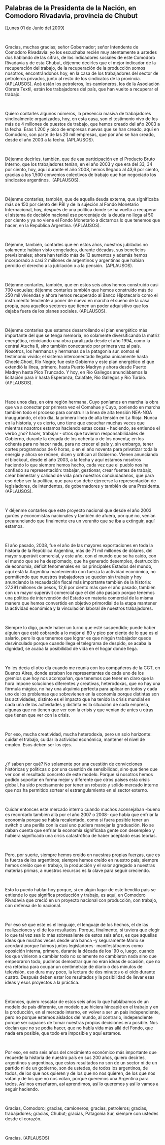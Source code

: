 Palabras de la Presidenta de la Nación, en Comodoro Rivadavia, provincia de Chubut
----------------------------------------------------------------------------------

[Lunes 01 de Junio del 2009]

 

Gracias, muchas gracias; señor Gobernador; señor Intendente de Comodoro
Rivadavia: yo los escuchaba recién muy atentamente a ustedes dos
hablando de las cifras, de los indicadores sociales de este Comodoro
Rivadavia y de esta Chubut, déjenme decirles que el mejor indicador de
la recuperación del trabajo, de la recuperación de la producción somos
nosotros, encontrándonos hoy, en la casa de los trabajadores del sector
de petroleros privados, junto al resto de los sindicatos de la
provincia. (APLAUSOS). Acá están los petroleros, los camioneros, los de
la Asociación Obrera Textil, están los trabajadores del país, que han
vuelto a recuperar el trabajo.

 

Quiero contarles algunos números, la presencia masiva de trabajadores
sindicalmente organizados, hoy, en esta casa, son el testimonio vivo de
los más de 4 millones de puestos de trabajo, que hemos creado del año
2003 a la fecha. Esas 1.200 y pico de empresas nuevas que se han creado,
aquí en Comodoro, son parte de las 20 mil empresas, que por año se han
creado, desde el año 2003 a la fecha. (APLAUSOS).

 

Déjenme decirles, también, que de esa participación en el Producto Bruto
Interno, que los trabajadores tenían, en el año 2003 y que era del 33,
34 por ciento, hoy, aquí durante el año 2008, hemos llegado al 43,6 por
ciento, gracias a los 1,500 convenios colectivos de trabajo que han
negociado los sindicatos argentinos.  (APLAUSOS).

 

Déjenme contarles, también, que de aquella deuda externa, que
significaba más de 150 por ciento del PBI y de la sujeción al Fondo
Monetario Internacional, hoy, después de una política donde se ha vuelto
a recuperar el sistema de decisión nacional ese porcentaje de la deuda
no llega al 50 por ciento y ya no viene el Fondo Monetario a dictarnos
lo que tenemos que hacer, en la República Argentina. (APLAUSOS).   

 

Déjenme, también, contarles que en estos años, nuestros jubilados no
solamente habían visto congelados, durante décadas, sus beneficios
previsionales; ahora han tenido más de 13 aumentos y además hemos
incorporado a casi 2 millones de argentinos y argentinas que habían
perdido el derecho a la jubilación o a la pensión.  (APLAUSOS).  

 

Déjenme contarles, también, que en estos seis años hemos construido casi
700 escuelas; déjenme contarles también que hemos construido más de 250
mil viviendas y ahora hemos recuperado al Banco Hipotecario como el
instrumento tendiente a poner de nuevo en marcha el sueño de la casa
propia, para aquellos sectores que tienen un poder adquisitivo que los
dejaba fuera de los planes sociales. (APLAUSOS).

 

Déjenme contarles que estamos desarrollando el plan energético más
importante del que se tenga memoria, no solamente diversificando la
matriz energética, reiniciando una obra paralizada desde el año 1994,
como la central Atucha II, sino también conectando por primera vez al
país. Nosotros, los hermanos y hermanas de la patagonia sur, somos el
testimonio vivido; el sistema interconectado llegaba únicamente hasta
Choele.Choel, Río Negro; fue este Gobierno y este plan energético el que
extendió la línea, primero, hasta Puerto Madryn y ahora desde Puerto
Madryn hasta Pico Truncado. Y hoy, en Río Gallegos anunciábamos la
licitación para ir hasta Esperanza, Calafate, Río Gallegos y Río
Turbio.  (APLAUSOS).

 

Hace unos días, en otra región hermana, Cuyo poníamos en marcha la obra
que va a conectar por primera vez el Comahue y Cuyo, poniendo en marcha
también todo el proceso para construir la línea de alta tensión NEA-NOA
inaugurando, el otro día, la primera línea de alta tensión en La Rioja.
Nunca en la historia, y es cierto, uno tiene que escuchar muchas veces
que mientras nosotros estamos haciendo estas cosas - haciendo, se
entiende el verbo ¿no? hacer, trabajar - otros que tuvieron
responsabilidades de Gobierno, durante la década de los ochenta o de los
noventa; en los ochenta para no hacer nada, para no crecer el país y,
sin embargo, tener cortes programados de 6 horas, o en el año noventa
para privatizar toda la energía y ahora se reúnen, dicen y critican al
Gobierno. Vienen anunciando el blockout, desde el año 2003, a la fecha y
aquí estamos nosotros haciendo lo que siempre hemos hecho, cada vez que
el pueblo nos ha confiado su representación: trabajar, gestionar, crear
fuentes de trabajo, crear bienestar y calidad de vida para nuestros
conciudadanos, que para eso debe ser la política, que para eso debe
ejercerse la representación de legisladores, de intendentes, de
gobernadores y también de una Presidenta. (APLAUSOS).  

 

Y déjenme contarles que este proyecto nacional que desde el año 2003
gurúes y economistas nacionales y también de afuera, por qué no, venían
preanunciando que finalmente era un veranito que se iba a extinguir,
aquí estamos.

 

El año pasado, 2008, fue el año de las mayores exportaciones en toda la
historia de la República Argentina, más de 71 mil millones de dólares,
del mayor superávit comercial, y este año, con el mundo que se ha caído,
con el mundo que se ha desplomado, que ha generado desempleo,
destrucción de economía, déficit fenomenales en los principales Estados
del mundo, aquí está la Argentina manteniendo con fuerza la actividad
económica, no permitiendo que nuestros trabajadores se queden sin
trabajo y hoy anunciando la recaudación fiscal más importante también de
la historia: 27.291 millones de pesos, 12,6 por ciento más que el año
pasado, también con un mayor superávit comercial que el del año pasado
porque tenemos una política de intervención del Estado en materia
comercial de la misma manera que hemos convertido en objetivo primordial
de la etapa mantener la actividad económica y la vinculación laboral de
nuestros trabajadores.

 

Siempre lo digo, puede haber un turno que esté suspendido; puede haber
alguien que esté cobrando a lo mejor el 80 y pico por ciento de lo que
es el salario, pero lo que tenemos que lograr es que ningún trabajador
quede desvinculado porque cuando llega el telegrama de despido, se acaba
la dignidad, se acaba la posibilidad de vida en el hogar donde llega.

 

Yo les decía el otro día cuando me reunía con los compañeros de la CGT,
en Buenos Aires, donde estaban los representantes de cada uno de los
gremios que hoy nos acompañan, que tenemos que tener en claro que la
hora impone soluciones diferentes y creativas, heterodoxas, que no hay
una fórmula mágica, no hay una alquimia perfecta para aplicar en todos y
cada uno de los problemas que sobrevienen en la economía porque
distintas son las actividades, distinto es el impacto que ha tenido la
crisis mundial en cada una de las actividades y distinta es la situación
de cada empresa, algunas que no tienen que ver con la crisis y que
venían de antes u otras que tienen que ver con la crisis.

 

Por eso, mucha creatividad, mucha heterodoxia, pero un solo horizonte:
cuidar el trabajo, cuidar la actividad económica, mantener el nivel de
empleo. Esos deben ser los ejes.

 

¿Y saben por qué? No solamente por una cuestión de convicciones
históricas y políticas o por una cuestión de sensibilidad, sino que
tiene que ver con el resultado concreto de este modelo. Porque si
nosotros hemos podido soportar en forma mejor y diferente que otros
países esta crisis global, ha sido precisamente por tener un robusto y
sólido mercado interno que nos ha permitido sortear el estrangulamiento
en el sector externo.

 

Cuidar entonces este mercado interno cuando muchos aconsejaban -bueno es
recordarlo también allá por el año 2007 o 2008- que había que enfriar la
economía porque se había recalentado, como si fuera posible tener un
switch o una perilla con la cual uno pudiera manejar la graduación. No
se daban cuenta que enfriar la economía significaba gente con desempleo
y hubiera significado una crisis catastrófica de haber aceptado esas
teorías.

 

Pero, por suerte, siempre hemos creído en nuestras propias fuerzas, que
es la fuerza de los argentinos; siempre hemos creído en nuestro país;
siempre hemos creído que el trabajo, la producción y el valor agregado a
nuestras materias primas, a nuestros recursos es la clave para seguir
creciendo.

 

Esto lo puedo hablar hoy porque, si en algún lugar de este bendito país
se entiende lo que significa producción y trabajo, es aquí, en Comodoro
Rivadavia que creció en un proyecto nacional con producción, con
trabajo, con defensa de lo nacional.

 

Por eso sé que este es el lenguaje, el lenguaje de los hechos, el de las
realizaciones y el de los resultados. Porque, finalmente, si tuviera que
elegir lo que tal vez sea lo más sobresaliente de estos seis años, es
que aquellas ideas que muchas veces desde una banca -y seguramente Mario
se acordará porque fuimos juntos legisladores- manifestábamos como
oposición interna, primero, durante la década de los '90 o, luego,
cuando los que vinieron a cambiar todo no solamente no cambiaron nada
sino que empeoraron todo, pudimos demostrar que no eran ideas de
ocasión, que no era retórica para ocupar un centimetraje de diario o dos
minutos de televisión, eso dura muy poco, la lectura de dos minutos o el
oído durante cuatro. Después deben estar los resultados y la posibilidad
de llevar esas ideas y esos proyectos a la práctica.

 

Entonces, quiero rescatar de estos seis años lo que hablábamos de un
modelo de país diferente, un modelo que hiciera hincapié en el trabajo y
en la producción, en el mercado interno, en volver a ser un país
independiente, pero no porque estemos aislados del mundo, al contrario,
independiente porque ser capaces de tomar nuestras propias decisiones
era posible. Nos decían que no se podía hacer, que no había vida más
allá del Fondo, que nada era posible, que todo era imposible y aquí
estamos.

 

Por eso, en esto seis años del crecimiento económico más importante que
recuerde la historia de nuestro país en sus 200 años, quiero decirles,
argentinos y argentinas, que estos resultados no son de un sector ni de
un partido ni de un gobierno, son de ustedes, de todos los argentinos,
de todos, de los que nos quieren y de los que no nos quieren, de los que
nos votan y de los que no nos votan, porque queremos una Argentina para
todos. Así nos enseñaron, así aprendimos, así lo queremos y así lo vamos
a seguir haciendo.

 

Gracias, Comodoro; gracias, camioneros; gracias, petroleros; gracias,
trabajadores; gracias, Chubut; gracias, Patagonia Sur, siempre con
ustedes desde el corazón.

 

Gracias. (APLAUSOS) 

 
